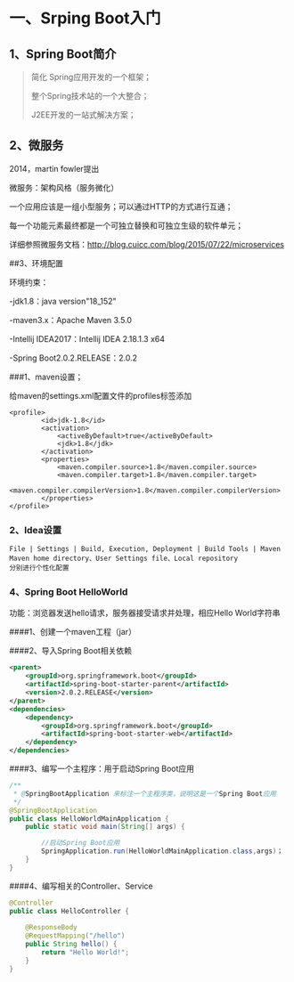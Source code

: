 # 一、Srping Boot入门

## 1、Spring Boot简介

> 简化 Spring应用开发的一个框架；
>
> 整个Spring技术站的一个大整合；
>
> J2EE开发的一站式解决方案；

## 2、微服务

2014，martin fowler提出

微服务：架构风格（服务微化）

一个应用应该是一组小型服务；可以通过HTTP的方式进行互通；



每一个功能元素最终都是一个可独立替换和可独立生级的软件单元；



详细参照微服务文档：http://blog.cuicc.com/blog/2015/07/22/microservices

##3、环境配置

环境约束：

-jdk1.8：java version"18_152"

-maven3.x：Apache Maven 3.5.0

-Intellij IDEA2017：Intellij IDEA 2.18.1.3 x64

-Spring Boot2.0.2.RELEASE：2.0.2

###1、maven设置；

给maven的settings.xml配置文件的profiles标签添加

```
<profile>
		<id>jdk-1.8</id>
		<activation>
			<activeByDefault>true</activeByDefault>
			<jdk>1.8</jdk>
		</activation>
		<properties>
			<maven.compiler.source>1.8</maven.compiler.source>
			<maven.compiler.target>1.8</maven.compiler.target>
			<maven.compiler.compilerVersion>1.8</maven.compiler.compilerVersion>
		</properties>
</profile>
```

### 2、Idea设置

```
File | Settings | Build, Execution, Deployment | Build Tools | Maven
Maven home directory、User Settings file、Local repository
分别进行个性化配置
```



### 4、Spring Boot HelloWorld

功能：浏览器发送hello请求，服务器接受请求并处理，相应Hello World字符串

####1、创建一个maven工程（jar）

####2、导入Spring Boot相关依赖

```xml
<parent>
    <groupId>org.springframework.boot</groupId>
    <artifactId>spring-boot-starter-parent</artifactId>
    <version>2.0.2.RELEASE</version>
</parent>
<dependencies>
    <dependency>
        <groupId>org.springframework.boot</groupId>
        <artifactId>spring-boot-starter-web</artifactId>
    </dependency>
</dependencies>
```

####3、编写一个主程序：用于启动Spring Boot应用

```java
/**
 * @SpringBootApplication 来标注一个主程序类，说明这是一个Spring Boot应用
 */
@SpringBootApplication
public class HelloWorldMainApplication {
    public static void main(String[] args) {

        //启动Spring Boot应用
        SpringApplication.run(HelloWorldMainApplication.class,args)；
    }
}
```

####4、编写相关的Controller、Service

```java
@Controller
public class HelloController {
	
    @ResponseBody
    @RequestMapping("/hello")
    public String hello() {
        return "Hello World!";
    }
}
```

